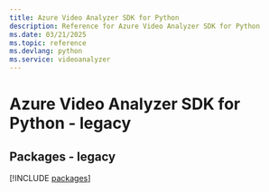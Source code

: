 ```yaml
---
title: Azure Video Analyzer SDK for Python
description: Reference for Azure Video Analyzer SDK for Python
ms.date: 03/21/2025
ms.topic: reference
ms.devlang: python
ms.service: videoanalyzer
---
```

# Azure Video Analyzer SDK for Python - legacy
## Packages - legacy
[!INCLUDE [packages](video-analyzer-index.md)]